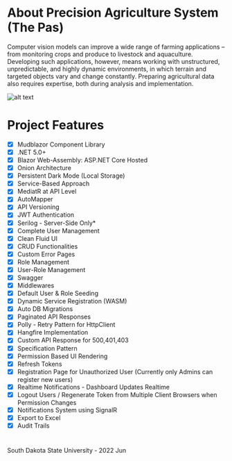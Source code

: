 # About Precision Agriculture System (The Pas)
Computer vision models can improve a wide range of farming applications – from monitoring crops and produce to livestock and aquaculture. Developing such applications, however, means working with unstructured, unpredictable, and highly dynamic environments, in which terrain and targeted objects vary and change constantly. Preparing agricultural data also requires expertise, both during analysis and implementation.

![alt text](https://x0a00.simabt.com/screen1.png)

# Project Features

- [x] Mudblazor Component Library
- [x] .NET 5.0+
- [x] Blazor Web-Assembly: ASP.NET Core Hosted
- [x] Onion Architecture
- [x] Persistent Dark Mode (Local Storage)
- [x] Service-Based Approach
- [x] MediatR at API Level
- [x] AutoMapper
- [x] API Versioning
- [x] JWT Authentication
- [x] Serilog - Server-Side Only*
- [x] Complete User Management
- [x] Clean Fluid UI
- [x] CRUD Functionalities
- [x] Custom Error Pages
- [x] Role Management
- [x] User-Role Management
- [x] Swagger
- [x] Middlewares
- [x] Default User & Role Seeding
- [x] Dynamic Service Registration (WASM)
- [x] Auto DB Migrations
- [x] Paginated API Responses
- [x] Polly - Retry Pattern for HttpClient
- [x] Hangfire Implementation
- [x] Custom API Response for 500,401,403
- [x] Specification Pattern
- [x] Permission Based UI Rendering
- [x] Refresh Tokens
- [x] Registration Page for Unauthorized User (Currently only Admins can register new users)
- [x] Realtime Notifications - Dashboard Updates Realtime
- [x] Logout Users / Regenerate Token from Multiple Client Browsers when Permission Changes
- [x] Notifications System using SignalR
- [x] Export to Excel
- [x] Audit Trails
# 
South Dakota State University - 2022 Jun 
